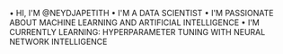 • HI, I'M @NEYDJAPETITH
• I'M A DATA SCIENTIST
• I'M PASSIONATE ABOUT MACHINE LEARNING AND ARTIFICIAL INTELLIGENCE
• I'M CURRENTLY LEARNING: HYPERPARAMETER TUNING WITH NEURAL NETWORK INTELLIGENCE


